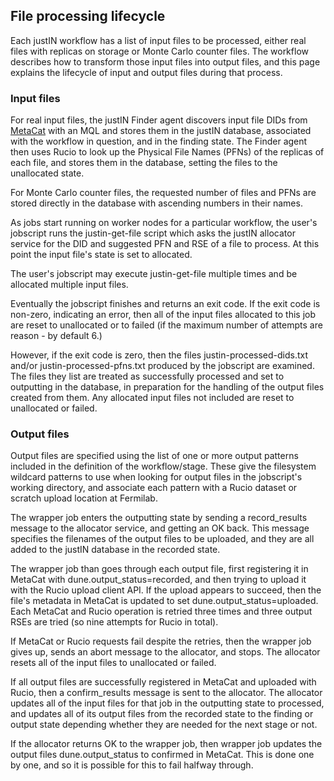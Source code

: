 ## File processing lifecycle

Each justIN workflow has a list of input files to be processed, either real
files with replicas on storage or Monte Carlo counter files. The workflow
describes how to transform those input files into output files, and this
page explains the lifecycle of input and output files during that process.

### Input files

For real input files, the justIN Finder agent discovers input file DIDs from 
[MetaCat](https://metacat.readthedocs.io/en/latest/) 
with an MQL and stores them in the justIN database, associated with
the workflow in question, and in the finding state. 
The Finder agent then uses Rucio to look up the 
Physical File Names (PFNs) of the replicas of each file, and stores them
in the database, setting the files to the unallocated state.

For Monte Carlo counter files, the requested number of files and PFNs are
stored directly in the database with ascending numbers in their names.

As jobs start running on worker nodes for a particular workflow, the user's
jobscript runs the justin-get-file script which asks the justIN allocator
service for the DID and suggested PFN and RSE of a file to process. At this
point the input file's state is set to allocated.

The user's jobscript may execute justin-get-file multiple times and be
allocated multiple input files.

Eventually the jobscript finishes and returns an exit code. If the exit code
is non-zero, indicating an error, then all of the input files allocated to
this job are reset to unallocated or to failed (if the maximum number of
attempts are reason - by default 6.)

However, if the exit code is zero, then the files justin-processed-dids.txt
and/or justin-processed-pfns.txt produced by the jobscript are examined. The
files they list are treated as successfully processed and set to outputting
in the database, in preparation for the handling of the output files
created from them. Any allocated input files not included are reset to
unallocated or failed.

### Output files

Output files are specified using the list of one or more output patterns
included in the definition of the workflow/stage. These give the filesystem
wildcard patterns to use when looking for output files in the jobscript's
working directory, and associate each pattern with a Rucio dataset or scratch
upload location at Fermilab.

The wrapper job enters the outputting state by sending a record_results
message to the allocator service, and getting an OK back. This message
specifies the filenames of the output files to be uploaded, and they are all
added to the justIN database in the recorded state.

The wrapper job than goes through each output file, first registering it in 
MetaCat with dune.output_status=recorded, and then trying to upload it with
the Rucio upload client API. If the upload appears to succeed, then the
file's metadata in MetaCat is updated to set dune.output_status=uploaded.
Each MetaCat and Rucio operation is retried three times and three output
RSEs are tried (so nine attempts for Rucio in total). 

If MetaCat or Rucio
requests fail despite the retries, then the wrapper job gives up, sends an
abort message to the allocator, and stops. The allocator resets all of the 
input files to unallocated or failed.

If all output files are successfully registered in MetaCat and uploaded with
Rucio, then a confirm_results message is sent to the allocator. The
allocator updates all of the input files for that job in the outputting
state to processed, and updates all of its output files from the recorded
state to the finding or output state depending whether they are needed for
the next stage or not. 

If the allocator returns OK to the wrapper job, then wrapper job updates the
output files dune.output_status to confirmed in MetaCat. This is done one by
one, and so it is possible for this to fail halfway through.
